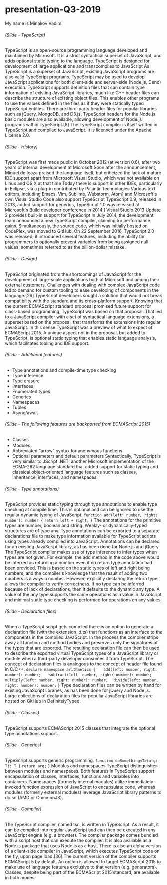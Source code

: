 # presentation-Q3-2019  
My name is Minakov Vadim.  
###### (Slide - TypeScript)
TypeScript is an open-source programming language developed and maintained by Microsoft. It is a strict syntactical superset of JavaScript, and adds optional static typing to the language.
TypeScript is designed for development of large applications and transcompiles to JavaScript As TypeScript is a superset of JavaScript, existing JavaScript programs are also valid TypeScript programs. TypeScript may be used to develop JavaScript applications for both client-side and server-side (Node.js, Deno) execution.
TypeScript supports definition files that can contain type information of existing JavaScript libraries, much like C++ header files can describe the structure of existing object files. This enables other programs to use the values defined in the files as if they were statically typed TypeScript entities. There are third-party header files for popular libraries such as jQuery, MongoDB, and D3.js. TypeScript headers for the Node.js basic modules are also available, allowing development of Node.js programs within TypeScript.[8]
The TypeScript compiler is itself written in TypeScript and compiled to JavaScript. It is licensed under the Apache License 2.0. 
###### (Slide - History)
TypeScript was first made public in October 2012 (at version 0.8), after two years of internal development at Microsoft.Soon after the announcement, Miguel de Icaza praised the language itself, but criticized the lack of mature IDE support apart from Microsoft Visual Studio, which was not available on Linux and OS X at that time Today there is support in other IDEs, particularly in Eclipse, via a plug-in contributed by Palantir Technologies.Various text editors, including Emacs, Vim, Sublime, Webstorm, Atom] and Microsoft's own Visual Studio Code also support TypeScript
TypeScript 0.9, released in 2013, added support for generics, TypeScript 1.0 was released at Microsoft's Build developer conference in 2014.] Visual Studio 2013 Update 2 provides built-in support for TypeScript
In July 2014, the development team announced a new TypeScript compiler, claiming 5× performance gains. Simultaneously, the source code, which was initially hosted on CodePlex, was moved to GitHub.
On 22 September 2016, TypeScript 2.0 was released; it introduced several features, including the ability for programmers to optionally prevent variables from being assigned null values, sometimes referred to as the billion-dollar mistake.
###### (Slide - Design)
TypeScript originated from the shortcomings of JavaScript for the development of large-scale applications both at Microsoft and among their external customers. Challenges with dealing with complex JavaScript code led to demand for custom tooling to ease developing of components in the language.[29]
TypeScript developers sought a solution that would not break compatibility with the standard and its cross-platform support. Knowing that the current ECMAScript standard proposal promised future support for class-based programming, TypeScript was based on that proposal. That led to a JavaScript compiler with a set of syntactical language extensions, a superset based on the proposal, that transforms the extensions into regular JavaScript. In this sense TypeScript was a preview of what to expect of ECMAScript 2015. A unique aspect not in the proposal, but added to TypeScript, is optional static typing that enables static language analysis, which facilitates tooling and IDE support.
###### (Slide - Additional features)
-	Type annotations and compile-time type checking
-	Type inference
-	Type erasure
-	Interfaces
-	Enumerated types
-	Generics
-	Namespaces
-	Tuples
-	Async/await  
###### (Slide - The following features are backported from ECMAScript 2015)
-	Classes
-	Modules
-	Abbreviated "arrow" syntax for anonymous functions
-	Optional parameters and default parameters
Syntactically, TypeScript is very similar to JScript .NET, another Microsoft implementation of the ECMA-262 language standard that added support for static typing and classical object-oriented language features such as classes, inheritance, interfaces, and namespaces.
  
###### (Slide - Type annotations)
TypeScript provides static typing through type annotations to enable type checking at compile time. This is optional and can be ignored to use the regular dynamic typing of JavaScript.
`function add(left: number, right: number): number {`
	`return left + right;`
`}`
The annotations for the primitive types are number, boolean and string. Weakly- or dynamically-typed structures are of type any.
Type annotations can be exported to a separate declarations file to make type information available for TypeScript scripts using types already compiled into JavaScript. Annotations can be declared for an existing JavaScript library, as has been done for Node.js and jQuery.
The TypeScript compiler makes use of type inference to infer types when types are not given. For example, the add method in the code above would be inferred as returning a number even if no return type annotation had been provided. This is based on the static types of left and right being numbers, and the compiler's knowledge that the result of adding two numbers is always a number. However, explicitly declaring the return type allows the compiler to verify correctness.
If no type can be inferred because of lack of declarations, then it defaults to the dynamic any type. A value of the any type supports the same operations as a value in JavaScript and minimal static type checking is performed for operations on any values.
###### (Slide - Declaration files) 
When a TypeScript script gets compiled there is an option to generate a declaration file (with the extension .d.ts) that functions as an interface to the components in the compiled JavaScript. In the process the compiler strips away all function and method bodies and preserves only the signatures of the types that are exported. The resulting declaration file can then be used to describe the exported virtual TypeScript types of a JavaScript library or module when a third-party developer consumes it from TypeScript.
The concept of declaration files is analogous to the concept of header file found in C/C++.
`declare namespace arithmetics {`
 `   add(left: number, right: number): number;`
 `   subtract(left: number, right: number): number;`
 `   multiply(left: number, right: number): number;`
  `  divide(left: number, right: number): number;`
`}`
Type declaration files can be written by hand for existing JavaScript libraries, as has been done for jQuery and Node.js.
Large collections of declaration files for popular JavaScript libraries are hosted on GitHub in DefinitelyTyped.
###### (Slide - Classes)
TypeScript supports ECMAScript 2015 classes that integrate the optional type annotations support.
###### (Slide - Generics) 
TypeScript supports generic programming.
`function doSomething<T>(arg: T): T {`
    `return arg;`
`}`
Modules and namespaces
TypeScript distinguishes between modules and namespaces. Both features in TypeScript support encapsulation of classes, interfaces, functions and variables into containers. Namespaces (formerly internal modules) utilize immediately-invoked function expression of JavaScript to encapsulate code, whereas modules (formerly external modules) leverage JavaScript library patterns to do so (AMD or CommonJS). 
###### (Slide - Compiler)  
The TypeScript compiler, named tsc, is written in TypeScript. As a result, it can be compiled into regular JavaScript and can then be executed in any JavaScript engine (e.g. a browser). The compiler package comes bundled with a script host that can execute the compiler. It is also available as a Node.js package that uses Node.js as a host.
There is also an alpha version of a client-side compiler in JavaScript, which executes TypeScript code on the fly, upon page load.[36]
The current version of the compiler supports ECMAScript 5 by default. An option is allowed to target ECMAScript 2015 to make use of language features exclusive to that version (e.g. generators). Classes, despite being part of the ECMAScript 2015 standard, are available in both modes.
